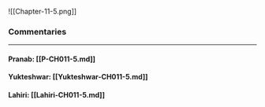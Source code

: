 ![[Chapter-11-5.png]]

### Commentaries

---

#### Pranab: [[P-CH011-5.md]]

#### Yukteshwar: [[Yukteshwar-CH011-5.md]]

#### Lahiri: [[Lahiri-CH011-5.md]]
